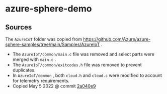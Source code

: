 # azure-sphere-demo

## Sources

The ```AzureIoT``` folder was copied from https://github.com/Azure/azure-sphere-samples/tree/main/Samples/AzureIoT .
- The ```AzureIoT/common/main.c``` file was removed and select parts were merged with ```main.c``` .
- The ```AzureIoT/common/exitcodes.h``` file was removed to prevent duplicates.
- In ```AzureIoT/common``` , both ```cloud.h``` and ```cloud.c``` were modified to account for telemetry requirements.
- Copied May 5 2022 @ commit [2a040e9](https://github.com/Azure/azure-sphere-samples/tree/2a040e92f8873924da81e24ce144bed2e063d85c/Samples/AzureIoT)
